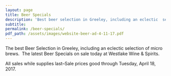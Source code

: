```yaml
---
layout: page
title: Beer Specials
description: 'Best beer selection in Greeley, including an eclectic  selection of micro brews and imports.'
subtitle:
permalink: /beer-specials/
pdf_path: /assets/images/website-beer-ad-4-11-17.pdf
---
```



The best Beer Selection in Greeley, including an eclectic selection of micro brews. &nbsp;The latest Beer Specials on sale today at Westlake Wine & Spirits.

All sales while supplies last–Sale prices good through Tuesday, April 18, 2017.